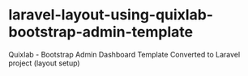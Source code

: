 # laravel-layout-using-quixlab-bootstrap-admin-template
Quixlab - Bootstrap Admin Dashboard Template Converted to Laravel project (layout setup)
